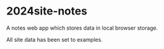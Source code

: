# 2024site-notes
A notes web app which stores data in local browser storage.

All site data has been set to examples.
